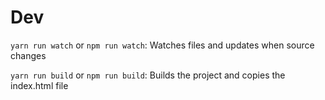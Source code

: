 # Dev

`yarn run watch` or `npm run watch`: Watches files and updates when source changes

`yarn run build` or `npm run build`: Builds the project and copies the index.html file